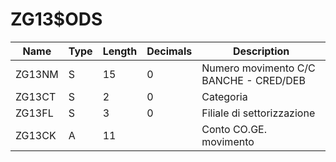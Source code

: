 # ZG13$ODS

| Name | Type | Length | Decimals | Description |
| ---- | ---- | ------ | -------- | ----------- |
| ZG13NM | S | 15 | 0 | Numero movimento C/C  BANCHE - CRED/DEB |
| ZG13CT | S | 2 | 0 | Categoria |
| ZG13FL | S | 3 | 0 | Filiale di settorizzazione |
| ZG13CK | A | 11 |  | Conto CO.GE. movimento |

